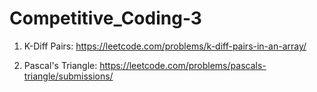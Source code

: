 # Competitive_Coding-3

1. K-Diff Pairs: https://leetcode.com/problems/k-diff-pairs-in-an-array/

2. Pascal's Triangle: https://leetcode.com/problems/pascals-triangle/submissions/
